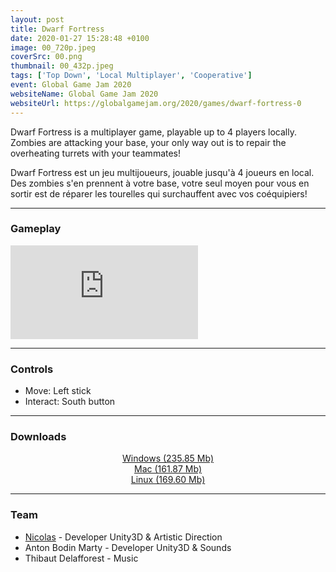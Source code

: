 ```yaml
---
layout: post
title: Dwarf Fortress
date: 2020-01-27 15:28:48 +0100
image: 00_720p.jpeg
coverSrc: 00.png
thumbnail: 00_432p.jpeg
tags: ['Top Down', 'Local Multiplayer', 'Cooperative']
event: Global Game Jam 2020
websiteName: Global Game Jam 2020
websiteUrl: https://globalgamejam.org/2020/games/dwarf-fortress-0
---
```

Dwarf Fortress is a multiplayer game, playable up to 4 players locally. Zombies are attacking your base, your only way out is to repair the overheating turrets with your teammates!

Dwarf Fortress est un jeu multijoueurs, jouable jusqu'à 4 joueurs en local. Des zombies s'en prennent à votre base, votre seul moyen pour vous en sortir est de réparer les tourelles qui surchauffent avec vos coéquipiers!

***

### Gameplay
<iframe src="https://www.youtube.com/embed/ecfPGzDdXRM" frameborder="0" frameborder="0" allow="accelerometer; clipboard-write; encrypted-media; gyroscope; picture-in-picture" allowfullscreen></iframe>

***

### Controls
* Move: Left stick
* Interact: South button

***

### Downloads
<p style="text-align: center;margin: 0;"><a href="https://1drv.ms/u/s!AoYk8X2I2PMgmfMbT6TRgo5wPUovUw?e=PCJoLb">Windows (235.85 Mb)</a></p>
<p style="text-align: center;margin: 0;"><a href="">Mac (161.87 Mb)</a></p>
<p style="text-align: center;margin: 0;"><a href="">Linux (169.60 Mb)</a></p>

***

### Team
* [Nicolas](https://fr.linkedin.com/in/nicolas-constanty-653232113) - Developer Unity3D & Artistic Direction
* Anton Bodin Marty - Developer Unity3D & Sounds
* Thibaut Delafforest - Music

